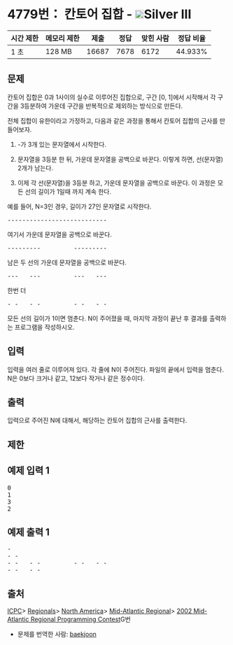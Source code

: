 # 4779번： 칸토어 집합 - <img src="https://static.solved.ac/tier_small/8.svg" style="height:20px" />Silver III


| 시간 제한 | 메모리 제한 | 제출 | 정답 | 맞힌 사람 | 정답 비율 |
| --- | --- | --- | --- | --- | --- |
| 1 초 | 128 MB | 16687 | 7678 | 6172 | 44.933% |


## 문제


칸토어 집합은 0과 1사이의 실수로 이루어진 집합으로, 구간 [0, 1]에서 시작해서 각 구간을 3등분하여 가운데 구간을 반복적으로 제외하는 방식으로 만든다.

전체 집합이 유한이라고 가정하고, 다음과 같은 과정을 통해서 칸토어 집합의 근사를 만들어보자.

1. -가 3개 있는 문자열에서 시작한다.
2. 문자열을 3등분 한 뒤, 가운데 문자열을 공백으로 바꾼다. 이렇게 하면, 선(문자열) 2개가 남는다.

3. 이제 각 선(문자열)을 3등분 하고, 가운데 문자열을 공백으로 바꾼다. 이 과정은 모든 선의 길이가 1일때 까지 계속 한다.

예를 들어, N=3인 경우, 길이가 27인 문자열로 시작한다.

<pre>---------------------------</pre>
여기서 가운데 문자열을 공백으로 바꾼다.

<pre>---------         ---------</pre>
남은 두 선의 가운데 문자열을 공백으로 바꾼다.

<pre>---   ---         ---   ---</pre>
한번 더

<pre>- -   - -         - -   - -</pre>
모든 선의 길이가 1이면 멈춘다. N이 주어졌을 때, 마지막 과정이 끝난 후 결과를 출력하는 프로그램을 작성하시오.




## 입력


입력을 여러 줄로 이루어져 있다. 각 줄에 N이 주어진다. 파일의 끝에서 입력을 멈춘다. N은 0보다 크거나 같고, 12보다 작거나 같은 정수이다.




## 출력


입력으로 주어진 N에 대해서, 해당하는 칸토어 집합의 근사를 출력한다.




## 제한




## 예제 입력 1


<pre>0
1
3
2
</pre>


## 예제 출력 1


<pre>-
- -
- -   - -         - -   - -
- -   - -
</pre>






## 출처


[ICPC](/category/1)> [Regionals](/category/7)> [North America](/category/8)> [Mid-Atlantic Regional](/category/38)> [2002 Mid-Atlantic Regional Programming Contest](/category/detail/168)G번
- 문제를 번역한 사람: [baekjoon](/user/baekjoon)




